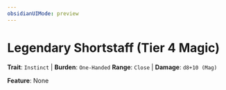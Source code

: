 ```yaml
---
obsidianUIMode: preview
---
```

# Legendary Shortstaff (Tier 4 Magic)

**Trait**: `Instinct` | **Burden**: `One-Handed`
**Range**: `Close` | **Damage**: `d8+10 (Mag)`

**Feature**: None
